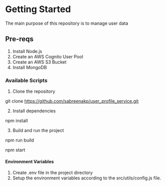 
# Getting Started

The main purpose of this repository is to manage user data

## Pre-reqs

1. Install Node.js
2. Create an AWS Cognito User Pool
3. Create an AWS S3 Bucket
4. Install MongoDB

### Available Scripts

1. Clone the repository


git clone https://github.com/sabreenakp/user_profile_service.git


2. Install dependencies


npm install


3. Build and run the project


npm run build

npm start


#### Environment Variables

1. Create .env file in the project directory
2. Setup the environment variables according to the src/utils/config.js file.